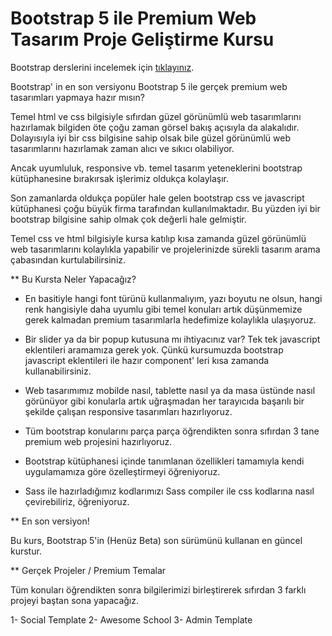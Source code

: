 # Bootstrap 5 ile Premium Web Tasarım Proje Geliştirme Kursu
Bootstrap derslerini incelemek için [tıklayınız](https://www.udemy.com/course/bootstrap-dersleri/?referralCode=CEC007E59A2186379453).

Bootstrap' in en son versiyonu Bootstrap 5 ile gerçek premium web tasarımları yapmaya hazır mısın?

Temel html ve css bilgisiyle sıfırdan güzel görünümlü web tasarımlarını hazırlamak bilgiden öte çoğu zaman görsel bakış açısıyla da alakalıdır. Dolayısıyla iyi bir css bilgisine sahip olsak bile güzel görünümlü web tasarımlarını hazırlamak zaman alıcı ve sıkıcı olabiliyor. 

Ancak uyumluluk, responsive vb. temel tasarım yeteneklerini bootstrap kütüphanesine bırakırsak işlerimiz oldukça kolaylaşır. 

Son zamanlarda oldukça popüler hale gelen bootstrap css ve javascript kütüphanesi çoğu büyük firma tarafından kullanılmaktadır. Bu yüzden iyi bir bootstrap bilgisine sahip olmak çok değerli hale gelmiştir.

Temel css ve html bilgisiyle kursa katılıp kısa zamanda güzel görünümlü web tasarımlarını kolaylıkla yapabilir ve projelerinizde sürekli tasarım arama çabasından kurtulabilirsiniz.

** Bu Kursta Neler Yapacağız?

* En basitiyle hangi font türünü kullanmalıyım, yazı boyutu ne olsun, hangi renk hangisiyle daha uyumlu gibi temel konuları artık düşünmemize gerek kalmadan premium tasarımlarla hedefimize kolaylıkla ulaşıyoruz.

* Bir slider ya da bir popup kutusuna mı ihtiyacınız var? Tek tek javascript eklentileri aramamıza gerek yok. Çünkü kursumuzda bootstrap javascript eklentileri ile hazır component' leri kısa zamanda kullanabilirsiniz.

* Web tasarımımız mobilde nasıl, tablette nasıl ya da masa üstünde nasıl görünüyor gibi konularla artık uğraşmadan her tarayıcıda başarılı bir şekilde çalışan responsive tasarımları hazırlıyoruz.

* Tüm bootstrap konularını parça parça öğrendikten sonra sıfırdan 3 tane premium web projesini hazırlıyoruz.

* Bootstrap kütüphanesi içinde tanımlanan özellikleri tamamıyla kendi uygulamamıza göre özelleştirmeyi öğreniyoruz. 

* Sass ile hazırladığımız kodlarımızı Sass compiler ile css kodlarına nasıl çevirebiliriz, öğreniyoruz.

** En son versiyon!

Bu kurs, Bootstrap 5'in (Henüz Beta) son sürümünü kullanan en güncel kurstur.

** Gerçek Projeler / Premium Temalar

Tüm konuları öğrendikten sonra bilgilerimizi birleştirerek sıfırdan 3 farklı projeyi baştan sona yapacağız. 

1- Social Template
2- Awesome School
3- Admin Template